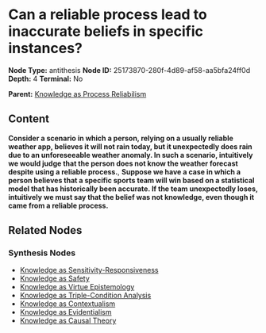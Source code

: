 # Can a reliable process lead to inaccurate beliefs in specific instances?

**Node Type:** antithesis
**Node ID:** 25173870-280f-4d89-af58-aa5bfa24ff0d
**Depth:** 4
**Terminal:** No

**Parent:** [Knowledge as Process Reliabilism](knowledge-as-process-reliabilism-synthesis-eaaf8298-3544-46c3-b0ce-9a03ebb19303.md)

## Content

**Consider a scenario in which a person, relying on a usually reliable weather app, believes it will not rain today, but it unexpectedly does rain due to an unforeseeable weather anomaly. In such a scenario, intuitively we would judge that the person does not know the weather forecast despite using a reliable process.**, **Suppose we have a case in which a person believes that a specific sports team will win based on a statistical model that has historically been accurate. If the team unexpectedly loses, intuitively we must say that the belief was not knowledge, even though it came from a reliable process.**

## Related Nodes

### Synthesis Nodes

- [Knowledge as Sensitivity-Responsiveness](knowledge-as-sensitivity-responsiveness-synthesis-2283f9cc-d585-404b-bbf6-5d88df950906.md)
- [Knowledge as Safety](knowledge-as-safety-synthesis-02d398fe-7e60-432e-b4b4-2ac32e246456.md)
- [Knowledge as Virtue Epistemology](knowledge-as-virtue-epistemology-synthesis-b6661d3a-f374-440b-b2d8-b1dda574ed67.md)
- [Knowledge as Triple-Condition Analysis](knowledge-as-triple-condition-analysis-synthesis-eed611cb-2ba1-472e-b5f2-a7124504ce7c.md)
- [Knowledge as Contextualism](knowledge-as-contextualism-synthesis-f675077b-2c0f-435c-bbad-2fdae2bfbc0d.md)
- [Knowledge as Evidentialism](knowledge-as-evidentialism-synthesis-95897441-206d-4419-afbb-870ce4e0e47e.md)
- [Knowledge as Causal Theory](knowledge-as-causal-theory-synthesis-d6e1d8b6-b2af-4b20-8784-4adacbb49a8d.md)
